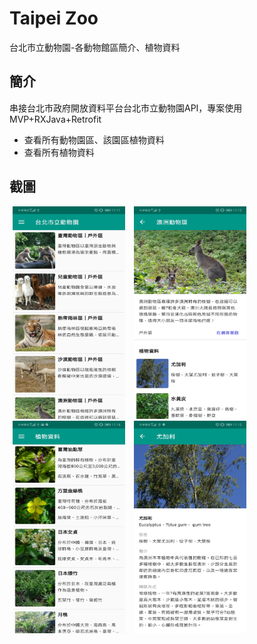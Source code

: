 # Taipei Zoo
台北市立動物園-各動物館區簡介、植物資料

## 簡介
串接台北市政府開放資料平台台北市立動物園API，專案使用MVP+RXJava+Retrofit
* 查看所有動物園區、該園區植物資料
* 查看所有植物資料

## 截圖
<div>
<img width="180" height="340" hspace="5" src="screenshot_taipeizoo_home.jpg"/> 
<img width="180" height="340" hspace="5" src="screenshot_taipeizoo_area.jpg"/> 
<img width="180" height="340" hspace="5" src="screenshot_taipeizoo_plant.jpg"/> 
<img width="180" height="340" hspace="5" src="screenshot_taipeizoo_plant_detail.jpg"/> 
</div>
